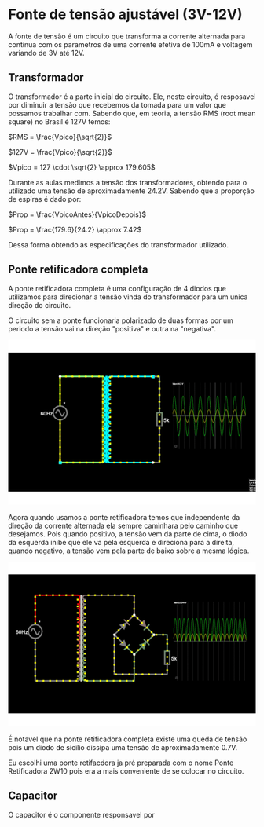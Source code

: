 # Fonte de tensão ajustável (3V-12V)

A fonte de tensão é um circuito que transforma a corrente alternada para continua com os parametros de uma corrente efetiva de 100mA e voltagem variando de 3V até 12V.

## Transformador

O transformador é a parte inicial do circuito. Ele, neste circuito, é resposavel por diminuir a tensão que recebemos da tomada para um valor que possamos trabalhar com.
Sabendo que, em teoria, a tensão RMS (root mean square) no Brasil é 127V temos:

$RMS = \frac{Vpico}{\sqrt{2}}$

$127V = \frac{Vpico}{\sqrt{2}}$

$Vpico = 127 \cdot \sqrt{2} \approx 179.605$

Durante as aulas medimos a tensão dos transformadores, obtendo para o utilizado uma tensão de aproximadamente 24.2V.
Sabendo que a proporção de espiras é dado por:

$Prop = \frac{VpicoAntes}{VpicoDepois}$

$Prop = \frac{179.6}{24.2} \approx 7.42$

Dessa forma obtendo as especificações do transformador utilizado.

## Ponte retificadora completa

A ponte retificadora completa é uma configuração de 4 diodos que utilizamos para direcionar a tensão vinda do transformador para um unica direção do circuito.

O circuito sem a ponte funcionaria polarizado de duas formas por um periodo a tensão vai na direção "positiva" e outra na "negativa".

<img src="./imgs/lowgifAC.gif">

Agora quando usamos a ponte retificadora temos que independente da direção da corrente alternada ela sempre caminhara pelo caminho que desejamos. Pois quando positivo, a tensão vem da parte de cima, o diodo da esquerda inibe que ele va pela esquerda e direciona para a direita, quando negativo, a tensão vem pela parte de baixo sobre a mesma lógica.

<img src="./imgs/lowgifDC.gif">

É notavel que na ponte retificadora completa existe uma queda de tensão pois um diodo de sicilio dissipa uma tensão de aproximadamente 0.7V.

Eu escolhi uma ponte retifacdora ja pré preparada com o nome Ponte Retificadora 2W10 pois era a mais conveniente de se colocar no circuito.

## Capacitor 

O capacitor é o componente responsavel por
